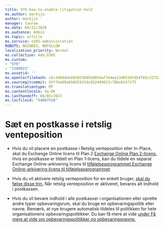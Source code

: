 ```yaml
---
title: 976-how-to-enable-litigation-hold
ms.author: markjjo
author: markjjo
manager: lauraw
ms.date: 04/21/2020
ms.audience: Admin
ms.topic: article
ms.service: o365-administration
ROBOTS: NOINDEX, NOFOLLOW
localization_priority: Normal
ms.collection: Adm_O365
ms.custom:
- "976"
- "3100023"
ms.assetid: ''
ms.openlocfilehash: cbc3460dde8030238d56d054af7e4ee13d655d7d54f65c3275a73e899dd6f813
ms.sourcegitcommit: b5f7da89a650d2915dc652449623c78be6247175
ms.translationtype: MT
ms.contentlocale: da-DK
ms.lasthandoff: 08/05/2021
ms.locfileid: "54067510"
---
```

# <a name="place-a-mailbox-on-legal-hold"></a>Sæt en postkasse i retslig venteposition

- Hvis du vil placere en postkasse i Retslig venteposition eller In-Place, skal du Exchange Online licens til Plan 2 [Exchange Online Plan 2-licens.](https://docs.microsoft.com/office365/servicedescriptions/office-365-platform-service-description/office-365-plan-options) Hvis en postkasse er tildelt en Plan 1-licens, kan du tildele en separat Exchange Online-arkivering licens til [tilføjelsesprogrammet Exchange Online-arkivering licens til tilføjelsesprogrammet](https://docs.microsoft.com/office365/servicedescriptions/exchange-online-archiving-service-description).

- Hvis du vil aktivere retslig venteposition for en enkelt bruger, [skal du følge disse trin.](https://docs.microsoft.com/microsoft-365/compliance/create-a-litigation-hold) Når retslig venteposition er aktiveret, bevares alt indhold i postkassen.

- Hvis du vil bevare indhold i alle postkasser i organisationen eller oprette andre typer opbevaringsrum, skal du bruge en opbevaringspolitik eller navne. Bemærk, at nye brugere automatisk tildeles til politikken for hele organisationens opbevaringspolitikker. Du kan få mere at vide [under Få mere at vide om opbevaringspolitikker og opbevaringsnavne.](https://docs.microsoft.com/microsoft-365/compliance/retention-policies#applying-a-retention-policy-to-an-entire-organization-or-specific-locations) 
